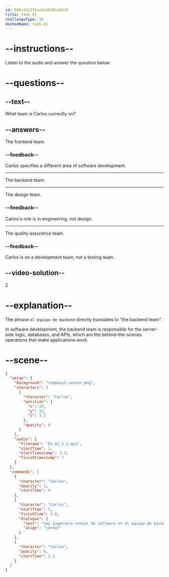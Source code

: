 ```yaml
---
id: 686c2a12f6aa3e46491a5419
title: Task 61
challengeType: 19
dashedName: task-61
---
```


<!-- (Audio) Carlos: Soy ingeniero senior de software en el equipo de backend. -->

# --instructions--

Listen to the audio and answer the question below.

# --questions--

## --text--

What team is Carlos currently on?

## --answers--

The frontend team.

### --feedback--

Carlos specifies a different area of software development.

---

The backend team.

---

The design team.

### --feedback--

Carlos's role is in engineering, not design.

---

The quality assurance team.

### --feedback--

Carlos is on a development team, not a testing team.

## --video-solution--

2

# --explanation--

The phrase `el equipo de backend` directly translates to "the backend team".

In software development, the backend team is responsible for the server-side logic, databases, and APIs, which are the behind-the-scenes operations that make applications work.

# --scene--

```json
{
  "setup": {
    "background": "company2-center.png",
    "characters": [
      {
        "character": "Carlos",
        "position": {
          "x": 50,
          "y": 15,
          "z": 1.2
        },
        "opacity": 0
      }
    ],
    "audio": {
      "filename": "ES_A2_1.2.mp3",
      "startTime": 1,
      "startTimestamp": 3.3,
      "finishTimestamp": 7
    }
  },
  "commands": [
    {
      "character": "Carlos",
      "opacity": 1,
      "startTime": 0
    },
    {
      "character": "Carlos",
      "startTime": 1,
      "finishTime": 4.8,
      "dialogue": {
        "text": "Soy ingeniero senior de software en el equipo de backend.",
        "align": "center"
      }
    },
    {
      "character": "Carlos",
      "opacity": 0,
      "startTime": 5.3
    }
  ]
}
```
